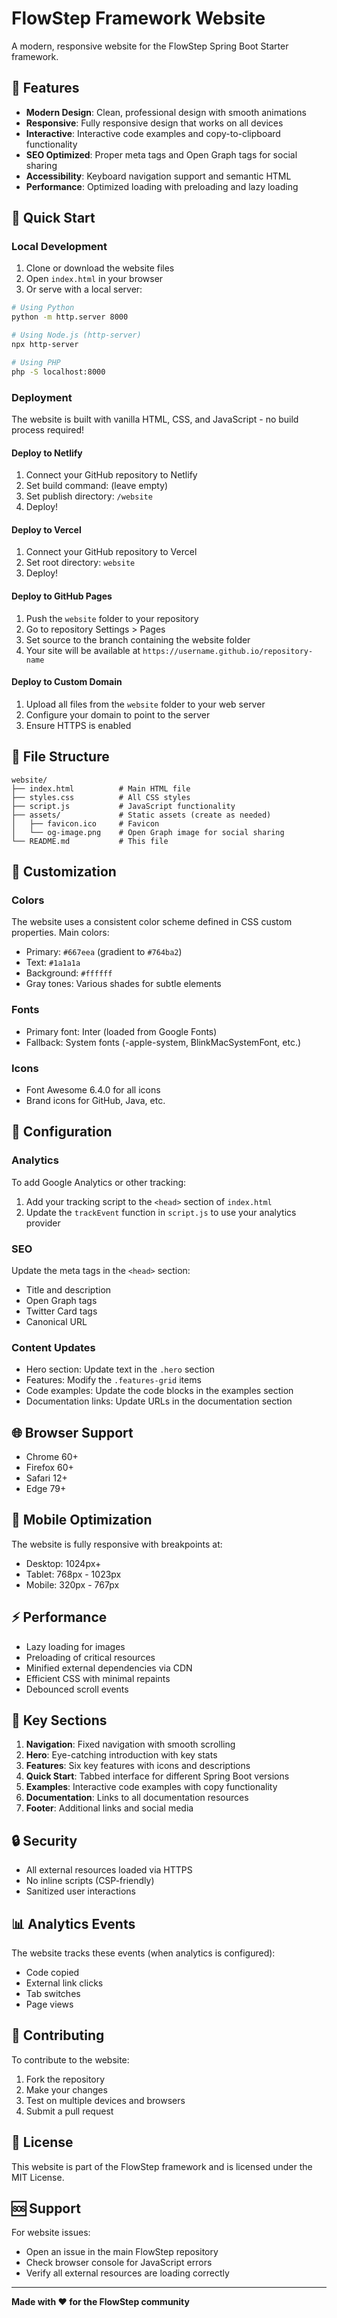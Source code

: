 # FlowStep Framework Website

A modern, responsive website for the FlowStep Spring Boot Starter framework.

## 🌟 Features

- **Modern Design**: Clean, professional design with smooth animations
- **Responsive**: Fully responsive design that works on all devices
- **Interactive**: Interactive code examples and copy-to-clipboard functionality
- **SEO Optimized**: Proper meta tags and Open Graph tags for social sharing
- **Accessibility**: Keyboard navigation support and semantic HTML
- **Performance**: Optimized loading with preloading and lazy loading

## 🚀 Quick Start

### Local Development

1. Clone or download the website files
2. Open `index.html` in your browser
3. Or serve with a local server:

```bash
# Using Python
python -m http.server 8000

# Using Node.js (http-server)
npx http-server

# Using PHP
php -S localhost:8000
```

### Deployment

The website is built with vanilla HTML, CSS, and JavaScript - no build process required!

#### Deploy to Netlify
1. Connect your GitHub repository to Netlify
2. Set build command: (leave empty)
3. Set publish directory: `/website`
4. Deploy!

#### Deploy to Vercel
1. Connect your GitHub repository to Vercel
2. Set root directory: `website`
3. Deploy!

#### Deploy to GitHub Pages
1. Push the `website` folder to your repository
2. Go to repository Settings > Pages
3. Set source to the branch containing the website folder
4. Your site will be available at `https://username.github.io/repository-name`

#### Deploy to Custom Domain
1. Upload all files from the `website` folder to your web server
2. Configure your domain to point to the server
3. Ensure HTTPS is enabled

## 📁 File Structure

```
website/
├── index.html          # Main HTML file
├── styles.css          # All CSS styles
├── script.js           # JavaScript functionality
├── assets/             # Static assets (create as needed)
│   ├── favicon.ico     # Favicon
│   └── og-image.png    # Open Graph image for social sharing
└── README.md           # This file
```

## 🎨 Customization

### Colors
The website uses a consistent color scheme defined in CSS custom properties. Main colors:
- Primary: `#667eea` (gradient to `#764ba2`)
- Text: `#1a1a1a`
- Background: `#ffffff`
- Gray tones: Various shades for subtle elements

### Fonts
- Primary font: Inter (loaded from Google Fonts)
- Fallback: System fonts (-apple-system, BlinkMacSystemFont, etc.)

### Icons
- Font Awesome 6.4.0 for all icons
- Brand icons for GitHub, Java, etc.

## 🔧 Configuration

### Analytics
To add Google Analytics or other tracking:

1. Add your tracking script to the `<head>` section of `index.html`
2. Update the `trackEvent` function in `script.js` to use your analytics provider

### SEO
Update the meta tags in the `<head>` section:
- Title and description
- Open Graph tags
- Twitter Card tags
- Canonical URL

### Content Updates
- Hero section: Update text in the `.hero` section
- Features: Modify the `.features-grid` items
- Code examples: Update the code blocks in the examples section
- Documentation links: Update URLs in the documentation section

## 🌐 Browser Support

- Chrome 60+
- Firefox 60+
- Safari 12+
- Edge 79+

## 📱 Mobile Optimization

The website is fully responsive with breakpoints at:
- Desktop: 1024px+
- Tablet: 768px - 1023px
- Mobile: 320px - 767px

## ⚡ Performance

- Lazy loading for images
- Preloading of critical resources
- Minified external dependencies via CDN
- Efficient CSS with minimal repaints
- Debounced scroll events

## 🎯 Key Sections

1. **Navigation**: Fixed navigation with smooth scrolling
2. **Hero**: Eye-catching introduction with key stats
3. **Features**: Six key features with icons and descriptions
4. **Quick Start**: Tabbed interface for different Spring Boot versions
5. **Examples**: Interactive code examples with copy functionality
6. **Documentation**: Links to all documentation resources
7. **Footer**: Additional links and social media

## 🔒 Security

- All external resources loaded via HTTPS
- No inline scripts (CSP-friendly)
- Sanitized user interactions

## 📊 Analytics Events

The website tracks these events (when analytics is configured):
- Code copied
- External link clicks
- Tab switches
- Page views

## 🤝 Contributing

To contribute to the website:

1. Fork the repository
2. Make your changes
3. Test on multiple devices and browsers
4. Submit a pull request

## 📄 License

This website is part of the FlowStep framework and is licensed under the MIT License.

## 🆘 Support

For website issues:
- Open an issue in the main FlowStep repository
- Check browser console for JavaScript errors
- Verify all external resources are loading correctly

---

**Made with ❤️ for the FlowStep community**